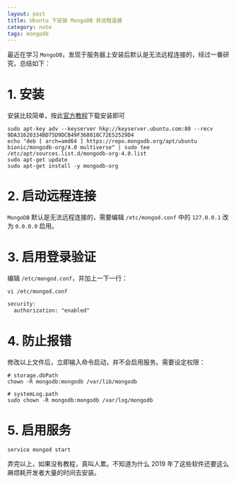 ```yaml
---
layout: post
title: Ubuntu 下安装 MongoDB 并远程连接
category: note
tags: mongodb
---
```


最近在学习 `MongoDB`，发现于服务器上安装后默认是无法远程连接的，经过一番研究，总结如下：

# 1. 安装

> 

安装比较简单，按此[官方教程](https://docs.mongodb.com/manual/tutorial/install-mongodb-on-ubuntu/)下载安装即可

```terminal
sudo apt-key adv --keyserver hkp://keyserver.ubuntu.com:80 --recv 9DA31620334BD75D9DCB49F368818C72E52529D4
echo "deb [ arch=amd64 ] https://repo.mongodb.org/apt/ubuntu bionic/mongodb-org/4.0 multiverse" | sudo tee /etc/apt/sources.list.d/mongodb-org-4.0.list
sudo apt-get update
sudo apt-get install -y mongodb-org
```

# 2. 启动远程连接

>

`MongoDB` 默认是无法远程连接的，需要编辑 `/etc/mongod.conf` 中的 `127.0.0.1` 改为 `0.0.0.0` 启用。

# 3. 启用登录验证

>

编辑 `/etc/mongod.conf`，并加上一下一行：

```terminal
vi /etc/mongod.conf
```

```xml
security:
  authorization: "enabled"
```

# 4. 防止报错

>

修改以上文件后，立即输入命令启动，并不会启用服务。需要设定权限：

```terminal
# storage.dbPath
chown -R mongodb:mongodb /var/lib/mongodb

# systemLog.path
sudo chown -R mongodb:mongodb /var/log/mongodb
```

# 5. 启用服务

>

```terminal
service mongod start
```

弄完以上，如果没有教程，真叫人累。不知道为什么 2019 年了这些软件还要这么麻烦耗开发者大量的时间去安装。